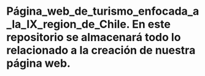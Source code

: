 # Página_web_de_turismo_enfocada_a_la_IX_region_de_Chile. En este repositorio se almacenará todo lo relacionado a la creación de nuestra página web. 
